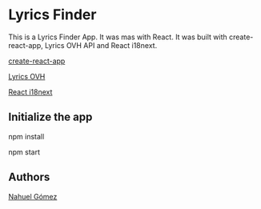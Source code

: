 # Lyrics Finder

This is a Lyrics Finder App. It was mas with React. It was built with create-react-app, Lyrics OVH API and React i18next.

[create-react-app](https://create-react-app.dev/)

[Lyrics OVH](https://lyricsovh.docs.apiary.io/)

[React i18next](https://www.i18next.com/)

## Initialize the app

npm install

npm start

## Authors
[Nahuel Gómez](https://www.github.com/gomeznahuel)